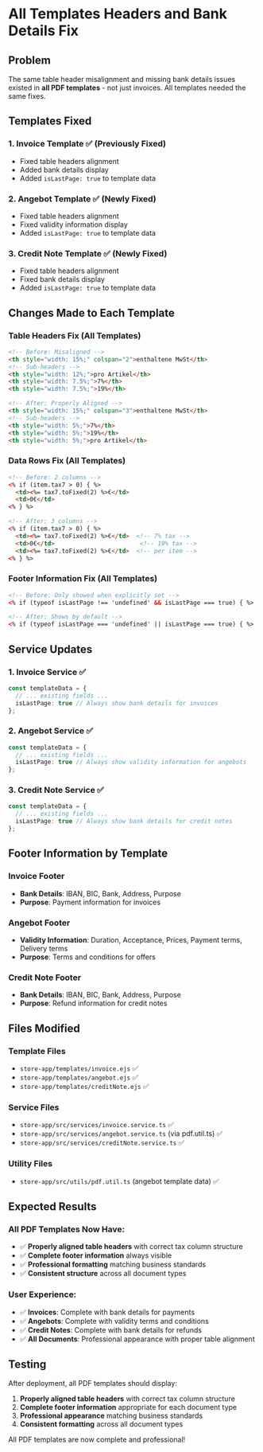 # All Templates Headers and Bank Details Fix

## Problem
The same table header misalignment and missing bank details issues existed in **all PDF templates** - not just invoices. All templates needed the same fixes.

## Templates Fixed

### 1. Invoice Template ✅ (Previously Fixed)
- Fixed table headers alignment
- Added bank details display
- Added `isLastPage: true` to template data

### 2. Angebot Template ✅ (Newly Fixed)
- Fixed table headers alignment  
- Fixed validity information display
- Added `isLastPage: true` to template data

### 3. Credit Note Template ✅ (Newly Fixed)
- Fixed table headers alignment
- Fixed bank details display
- Added `isLastPage: true` to template data

## Changes Made to Each Template

### Table Headers Fix (All Templates)
```html
<!-- Before: Misaligned -->
<th style="width: 15%;" colspan="2">enthaltene MwSt</th>
<!-- Sub-headers -->
<th style="width: 12%;">pro Artikel</th>
<th style="width: 7.5%;">7%</th>
<th style="width: 7.5%;">19%</th>

<!-- After: Properly Aligned -->
<th style="width: 15%;" colspan="3">enthaltene MwSt</th>
<!-- Sub-headers -->
<th style="width: 5%;">7%</th>
<th style="width: 5%;">19%</th>
<th style="width: 5%;">pro Artikel</th>
```

### Data Rows Fix (All Templates)
```html
<!-- Before: 2 columns -->
<% if (item.tax7 > 0) { %>
  <td><%= tax7.toFixed(2) %>€</td>
  <td>0€</td>
<% } %>

<!-- After: 3 columns -->
<% if (item.tax7 > 0) { %>
  <td><%= tax7.toFixed(2) %>€</td>  <!-- 7% tax -->
  <td>0€</td>                        <!-- 19% tax -->
  <td><%= tax7.toFixed(2) %>€</td>  <!-- per item -->
<% } %>
```

### Footer Information Fix (All Templates)
```html
<!-- Before: Only showed when explicitly set -->
<% if (typeof isLastPage !== 'undefined' && isLastPage === true) { %>

<!-- After: Shows by default -->
<% if (typeof isLastPage === 'undefined' || isLastPage === true) { %>
```

## Service Updates

### 1. Invoice Service ✅
```typescript
const templateData = {
  // ... existing fields ...
  isLastPage: true // Always show bank details for invoices
};
```

### 2. Angebot Service ✅
```typescript
const templateData = {
  // ... existing fields ...
  isLastPage: true // Always show validity information for angebots
};
```

### 3. Credit Note Service ✅
```typescript
const templateData = {
  // ... existing fields ...
  isLastPage: true // Always show bank details for credit notes
};
```

## Footer Information by Template

### Invoice Footer
- **Bank Details**: IBAN, BIC, Bank, Address, Purpose
- **Purpose**: Payment information for invoices

### Angebot Footer
- **Validity Information**: Duration, Acceptance, Prices, Payment terms, Delivery terms
- **Purpose**: Terms and conditions for offers

### Credit Note Footer
- **Bank Details**: IBAN, BIC, Bank, Address, Purpose
- **Purpose**: Refund information for credit notes

## Files Modified

### Template Files
- `store-app/templates/invoice.ejs` ✅
- `store-app/templates/angebot.ejs` ✅
- `store-app/templates/creditNote.ejs` ✅

### Service Files
- `store-app/src/services/invoice.service.ts` ✅
- `store-app/src/services/angebot.service.ts` (via pdf.util.ts) ✅
- `store-app/src/services/creditNote.service.ts` ✅

### Utility Files
- `store-app/src/utils/pdf.util.ts` (angebot template data) ✅

## Expected Results

### All PDF Templates Now Have:
- ✅ **Properly aligned table headers** with correct tax column structure
- ✅ **Complete footer information** always visible
- ✅ **Professional formatting** matching business standards
- ✅ **Consistent structure** across all document types

### User Experience:
- ✅ **Invoices**: Complete with bank details for payments
- ✅ **Angebots**: Complete with validity terms and conditions
- ✅ **Credit Notes**: Complete with bank details for refunds
- ✅ **All Documents**: Professional appearance with proper table alignment

## Testing
After deployment, all PDF templates should display:
1. **Properly aligned table headers** with correct tax column structure
2. **Complete footer information** appropriate for each document type
3. **Professional appearance** matching business standards
4. **Consistent formatting** across all document types

All PDF templates are now complete and professional!
